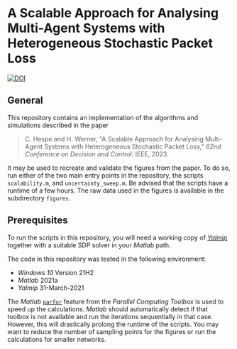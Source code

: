 # A Scalable Approach for Analysing Multi-Agent Systems with Heterogeneous Stochastic Packet Loss

[![DOI](https://zenodo.org/badge/DOI/10.5281/zenodo.7787750.svg)](https://doi.org/10.5281/zenodo.7787750)

## General

This repository contains an implementation of the algorithms and simulations described in the paper

> C. Hespe and H. Werner, "A Scalable Approach for Analysing Multi-Agent Systems with Heterogeneous Stochastic Packet Loss," *62nd Conference on Decision and Control*. IEEE, 2023.

It may be used to recreate and validate the figures from the paper.
To do so, run either of the two main entry points in the repository, the scripts `scalability.m`, and `uncertainty_sweep.m`.
Be advised that the scripts have a runtime of a few hours.
The raw data used in the figures is available in the subdirectory `figures`.

## Prerequisites

To run the scripts in this repository, you will need a working copy of [*Yalmip*](https://yalmip.github.io/) together with a suitable SDP solver in your *Matlab* path.

The code in this repository was tested in the following environment:

* *Windows 10* Version 21H2
* *Matlab* 2021a
* *Yalmip* 31-March-2021

The *Matlab* [`parfor`](https://de.mathworks.com/help/parallel-computing/parfor.html) feature from the *Parallel Computing Toolbox* is used to speed up the calculations.
*Matlab* should automatically detect if that toolbox is not available and run the iterations sequentially in that case.
However, this will drastically prolong the runtime of the scripts.
You may want to reduce the number of sampling points for the figures or run the calculations for smaller networks.
